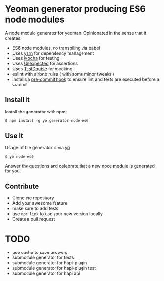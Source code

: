 # Yeoman generator producing ES6 node modules

A node module generator for yeoman. Opinionated in the sense that it creates

 - ES6 node modules, no transpiling via babel
 - Uses [yarn](https://yarnpkg.com/) for dependency management
 - Uses [Mocha](http://mochajs.org/) for testing
 - Uses [Unexpected](http://unexpected.js.org/) for assertions
 - Uses [TestDouble](https://github.com/testdouble/testdouble.js) for mocking
 - eslint with airbnb rules ( with some minor tweaks )
 - installs a [pre-commit hook](https://www.npmjs.com/package/pre-commit) to ensure lint and tests are executed before a commit

## Install it

Install the generator with npm:
```
$ npm install -g yo generator-node-es6
```


## Use it

Usage of the generator is via [yo](http://yeoman.io/)
```
$ yo node-es6
```

Answer the questions and celebrate that a new node module is generated for you.

## Contribute

 - Clone the repository
 - Add your awesome feature
 - make sure to add tests
 - use `npm link` to use your new version locally
 - Create a pull request

# TODO

 - use cache to save answers
 - submodule generator for tests
 - submodule generator for hapi-plugin
 - submodule generator for hapi-plugin test
 - submodule generator for hapi api
